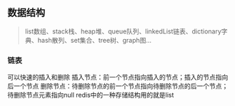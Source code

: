 ## 数据结构
> list数组、stack栈、heap堆、queue队列、linkedList链表、dictionary字典、hash散列、set集合、tree树、graph图...


### 链表

可以快速的插入和删除
插入节点：前一个节点指向插入的节点；插入的节点指向后一个节点
删除节点：待删除节点的前一个节点指向待删除节点的后一个节点；待删除节点元素指向null
redis中的一种存储结构用的就是list


